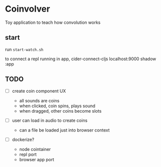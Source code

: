 # Coinvolver

Toy application to teach how convolution works

## start

run `start-watch.sh`

to connect a repl running in app, cider-connect-cljs localhost:9000 shadow :app

## TODO

- [ ] create coin component UX
  - all sounds are coins
  - when clicked, coin spins, plays sound
  - when dragged, other coins become slots

- [ ] user can load in audio to create coins
  - can a file be loaded just into browser context

- [ ] dockerize?
  - node cointainer
  - repl port
  - browser app port

